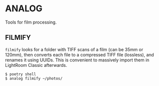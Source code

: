 # ANALOG

Tools for film processing.

## FILMIFY

`filmify` looks for a folder with TIFF scans of a film (can be 35mm or
120mm), then converts each file to a compressed TIFF file (lossless),
and renames it using UUIDs.  This is convenient to massively import
them in LightRoom Classic afterwards.

```
$ poetry shell
$ analog filmify ~/photos/
```
